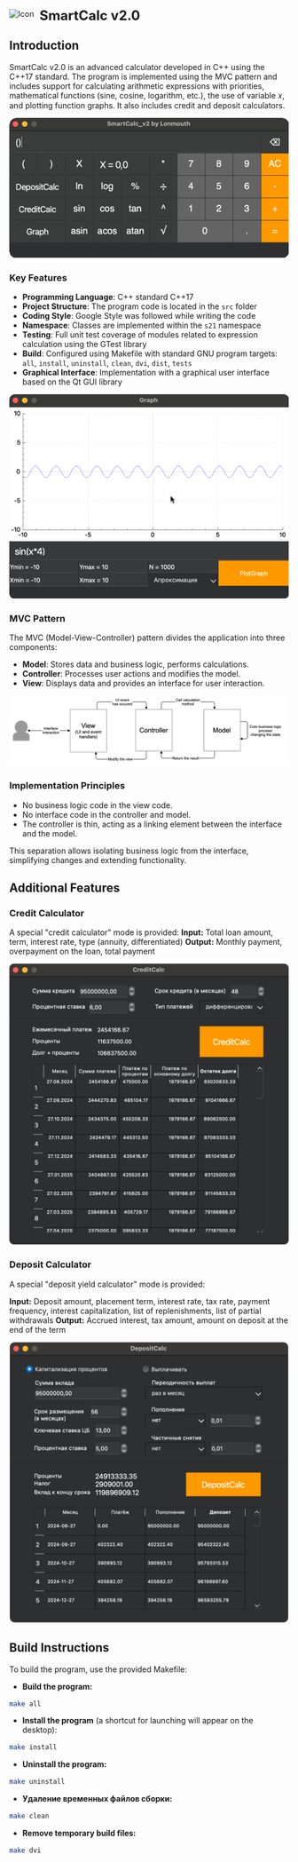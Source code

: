 <div style="display: flex; align-items: center;">
  <img src="materials/images/SmartCalc_v2.ico" alt="Icon" style="height: 24px; vertical-align: middle;">
  <span style="font-size: 24px; font-weight: bold; margin-left: 10px; line-height: 1;">SmartCalc v2.0</span>
</div>

## Introduction

SmartCalc v2.0 is an advanced calculator developed in C++ using the C++17 standard. The program is implemented using the MVC pattern and includes support for calculating arithmetic expressions with priorities, mathematical functions (sine, cosine, logarithm, etc.), the use of variable 𝑥, and plotting function graphs. It also includes credit and deposit calculators.

![Main Panel](materials/images/calc.gif)

### Key Features

- **Programming Language**: C++ standard C++17
- **Project Structure**: The program code is located in the `src` folder
- **Coding Style**: Google Style was followed while writing the code
- **Namespace**: Classes are implemented within the `s21` namespace
- **Testing**: Full unit test coverage of modules related to expression calculation using the GTest library
- **Build**: Configured using Makefile with standard GNU program targets: `all`, `install`, `uninstall`, `clean`, `dvi`, `dist`, `tests`
- **Graphical Interface**: Implementation with a graphical user interface based on the Qt GUI library

![Function Graphs](materials/images/calc_graph.gif)

### MVC Pattern

The MVC (Model-View-Controller) pattern divides the application into three components:

- **Model**: Stores data and business logic, performs calculations.
- **Controller**: Processes user actions and modifies the model.
- **View**: Displays data and provides an interface for user interaction.

![](materials/images/MVC-Process.png)

### Implementation Principles

- No business logic code in the view code.
- No interface code in the controller and model.
- The controller is thin, acting as a linking element between the interface and the model.

This separation allows isolating business logic from the interface, simplifying changes and extending functionality.

## Additional Features

### Credit Calculator

A special "credit calculator" mode is provided:
**Input:** Total loan amount, term, interest rate, type (annuity, differentiated)
**Output:** Monthly payment, overpayment on the loan, total payment

![Credit Calculator](materials/images/credit_calc.png)

### Deposit Calculator

A special "deposit yield calculator" mode is provided:

**Input:** Deposit amount, placement term, interest rate, tax rate, payment frequency, interest capitalization, list of replenishments, list of partial withdrawals
**Output:** Accrued interest, tax amount, amount on deposit at the end of the term

![Deposit Calculator](materials/images/deposit_calc.png)

## Build Instructions

To build the program, use the provided Makefile:

- **Build the program:**
```bash
make all
```
- **Install the program** (a shortcut for launching will appear on the desktop):
```bash
make install
```
- **Uninstall the program:**
```bash
make uninstall
```
- **Удаление временных файлов сборки:**
```bash
make clean
```
- **Remove temporary build files:**
```bash
make dvi
```
